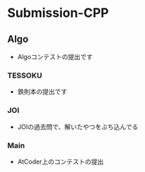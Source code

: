 # Submission-CPP
## Algo 
- Algoコンテストの提出です
### TESSOKU
- 鉄則本の提出です
### JOI
- JOIの過去問で、解いたやつをぶち込んでる
### Main
- AtCoder上のコンテストの提出
